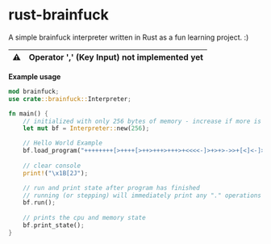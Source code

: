 # rust-brainfuck

A simple brainfuck interpreter written in Rust as a fun learning project. :)

| ⚠ | Operator ',' (Key Input) not implemented yet |
|---|---|

**Example usage**

```rust
mod brainfuck;
use crate::brainfuck::Interpreter;

fn main() {
    // initialized with only 256 bytes of memory - increase if more is needed
    let mut bf = Interpreter::new(256); 

    // Hello World Example
    bf.load_program("++++++++[>++++[>++>+++>+++>+<<<<-]>+>+>->>+[<]<-]>>.>---.+++++++..+++.>>.<-.<.+++.------.--------.>>+.>++.");
    
    // clear console
    print!("\x1B[2J");

    // run and print state after program has finished
    // running (or stepping) will immediately print any "." operations
    bf.run();
    
    // prints the cpu and memory state
    bf.print_state();
}
```

